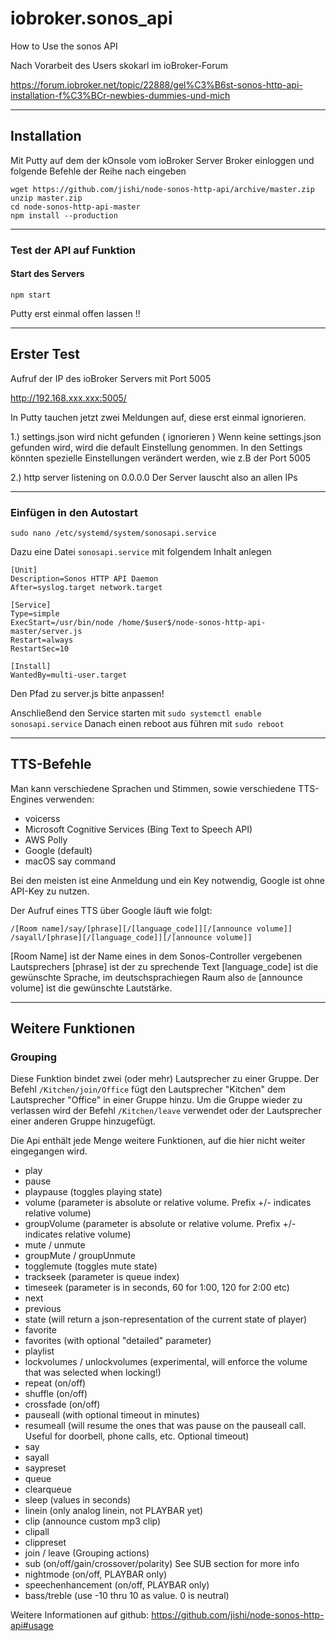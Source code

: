 # iobroker.sonos_api
How to Use the sonos API

Nach Vorarbeit des Users skokarl im ioBroker-Forum

https://forum.iobroker.net/topic/22888/gel%C3%B6st-sonos-http-api-installation-f%C3%BCr-newbies-dummies-und-mich

---

## Installation

Mit Putty auf dem der kOnsole vom ioBroker Server Broker einloggen
und folgende Befehle der Reihe nach eingeben


```
wget https://github.com/jishi/node-sonos-http-api/archive/master.zip
unzip master.zip
cd node-sonos-http-api-master
npm install --production
```
---
### Test der API auf Funktion
#### Start des Servers

```
npm start
```
Putty erst einmal offen lassen !!

---

## Erster Test

Aufruf der IP des ioBroker Servers mit Port 5005

http://192.168.xxx.xxx:5005/

In Putty tauchen jetzt zwei Meldungen auf, diese erst einmal ignorieren.

1.) settings.json wird nicht gefunden ( ignorieren )
Wenn keine settings.json gefunden wird, wird die default Einstellung genommen.
In den Settings könnten spezielle Einstellungen verändert werden, wie z.B der Port 5005

2.) http server listening on 0.0.0.0
Der Server lauscht also an allen IPs

---
### Einfügen in den Autostart
```
sudo nano /etc/systemd/system/sonosapi.service
```

Dazu eine Datei `sonosapi.service` mit folgendem Inhalt anlegen

```
[Unit]
Description=Sonos HTTP API Daemon
After=syslog.target network.target

[Service]
Type=simple
ExecStart=/usr/bin/node /home/$user$/node-sonos-http-api-master/server.js
Restart=always
RestartSec=10

[Install]
WantedBy=multi-user.target
```

Den Pfad zu server.js bitte anpassen!

Anschließend den Service starten mit `sudo systemctl enable sonosapi.service`
Danach einen reboot aus führen mit `sudo reboot`

---

## TTS-Befehle
Man kann verschiedene Sprachen und Stimmen, sowie verschiedene TTS-Engines verwenden:

* voicerss
* Microsoft Cognitive Services (Bing Text to Speech API)
* AWS Polly
* Google (default)
* macOS say command

Bei den meisten ist eine Anmeldung und ein Key notwendig, Google ist ohne API-Key zu nutzen.

Der Aufruf eines TTS über Google läuft wie folgt:

```
/[Room name]/say/[phrase][/[language_code]][/[announce volume]]
/sayall/[phrase][/[language_code]][/[announce volume]]
```

[Room Name] ist der Name eines in dem Sonos-Controller vergebenen Lautsprechers
[phrase] ist der zu sprechende Text
[language_code] ist die gewünschte Sprache, im deutschsprachiegen Raum also `de`
[announce volume] ist die gewünschte Lautstärke. 

---

## Weitere Funktionen

### Grouping
Diese Funktion bindet zwei (oder mehr) Lautsprecher zu einer Gruppe. Der Befehl `/Kitchen/join/Office` fügt den Lautsprecher "Kitchen" dem Lautsprecher "Office" in einer Gruppe hinzu. Um die Gruppe wieder zu verlassen wird der Befehl `/Kitchen/leave` verwendet oder der Lautsprecher einer anderen Gruppe hinzugefügt.


Die Api enthält jede Menge weitere Funktionen, auf die hier nicht weiter eingegangen wird.

* play
* pause
* playpause (toggles playing state)
* volume (parameter is absolute or relative volume. Prefix +/- indicates relative volume)
* groupVolume (parameter is absolute or relative volume. Prefix +/- indicates relative volume)
* mute / unmute
* groupMute / groupUnmute
* togglemute (toggles mute state)
* trackseek (parameter is queue index)
* timeseek (parameter is in seconds, 60 for 1:00, 120 for 2:00 etc)
* next
* previous
* state (will return a json-representation of the current state of player)
* favorite
* favorites (with optional "detailed" parameter)
* playlist
* lockvolumes / unlockvolumes (experimental, will enforce the volume that was selected when locking!)
* repeat (on/off)
* shuffle (on/off)
* crossfade (on/off)
* pauseall (with optional timeout in minutes)
* resumeall (will resume the ones that was pause on the pauseall call. Useful for doorbell, phone calls, etc. Optional timeout)
* say
* sayall
* saypreset
* queue
* clearqueue
* sleep (values in seconds)
* linein (only analog linein, not PLAYBAR yet)
* clip (announce custom mp3 clip)
* clipall
* clippreset
* join / leave (Grouping actions)
* sub (on/off/gain/crossover/polarity) See SUB section for more info
* nightmode (on/off, PLAYBAR only)
* speechenhancement (on/off, PLAYBAR only)
* bass/treble (use -10 thru 10 as value. 0 is neutral)

Weitere Informationen auf github:
https://github.com/jishi/node-sonos-http-api#usage

